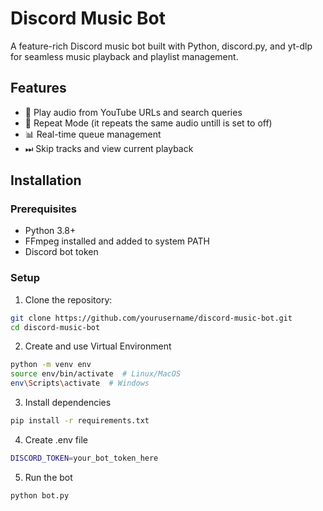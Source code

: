 # Discord Music Bot

A feature-rich Discord music bot built with Python, discord.py, and yt-dlp for seamless music playback and playlist management.

## Features

- 🎵 Play audio from YouTube URLs and search queries
- 🔁 Repeat Mode (it repeats the same audio untill is set to off)
- 📊 Real-time queue management
- ⏭ Skip tracks and view current playback

## Installation

### Prerequisites

- Python 3.8+
- FFmpeg installed and added to system PATH
- Discord bot token

### Setup

1. Clone the repository:

```bash
git clone https://github.com/yourusername/discord-music-bot.git
cd discord-music-bot
```

2. Create and use Virtual Environment

```bash
python -m venv env
source env/bin/activate  # Linux/MacOS
env\Scripts\activate  # Windows
```

3. Install dependencies

```bash
pip install -r requirements.txt
```

4. Create .env file

```bash
DISCORD_TOKEN=your_bot_token_here
```

5. Run the bot

```bash
python bot.py
```
